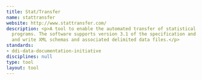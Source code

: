 ```yaml
---
title: Stat/Transfer
name: stattransfer
website: http://www.stattransfer.com/
description: <p>A tool to enable the automated transfer of statistical data between
  programs. The software supports version 3.1 of the specification and will read
  and write XML schemas and associated delimited data files.</p>
standards:
- ddi-data-documentation-initiative
disciplines: null
type: tool
layout: tool
---
```


